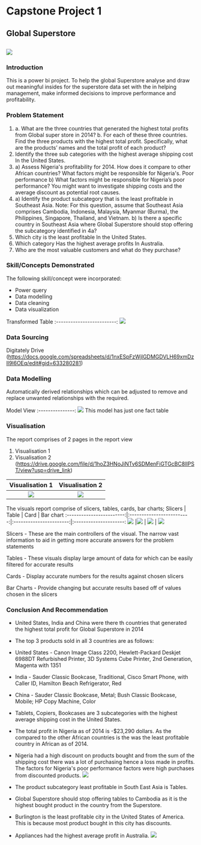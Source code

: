 # Capstone Project 1

## Global Superstore

![](Digitaley_Drive.jpg)
---

### Introduction

This is a power bi project. To help the global Superstore analyse and draw out meaningful insides for the superstore data set with the in helping management, make informed decisions to improve performance and profitability. 

### Problem Statement

1. a. What are the three countries that generated the highest total profits from Global super store in 2014? b. For each of these three countries. Find the three products with the highest total profit. Specifically, what are the products’ names and the total profit of each product? 
2. Identify the three sub categories with the highest average shipping cost In the United States.
3. a) Assess Nigeria's profitability for 2014. How does it compare to other African countries? What factors might be responsible for Nigeria's. Poor performance 
b) What factors might be responsible for Nigeria’s poor performance? You might want to investigate shipping costs and the average discount as potential root causes.
4. a) Identify the product subcategory that is the least profitable in Southeast Asia. Note: For this question, assume that Southeast Asia comprises Cambodia, Indonesia, Malaysia, Myanmar (Burma), the Philippines, Singapore, Thailand, and Vietnam. b) Is there a specific country in Southeast Asia where Global Superstore should stop offering the subcategory identified in 4a?
5. Which city is the least profitable In the United States.
6. Which category Has the highest average profits In Australia.
7. Who are the most valuable customers and what do they purchase? 

### Skill/Concepts Demonstrated

The following skill/concept were incorporated:
- Power query
- Data modelling
- Data cleaning
- Data visualization

Transformed Table
:-------------------------:
![](Transformed_Table.png)

### Data Sourcing
Digitately Drive (https://docs.google.com/spreadsheets/d/1nxESpFzWjlGDMGDVLH69xmDzIl9l6OEq/edit#gid=633280281)

### Data Modelling

Automatically derived relationships which can be adjusted to remove and replace unwanted relationships with the required.

Model View
:---------------:
![](Model_View.png)
This model has just one fact table 

### Visualisation 
The report comprises of 2 pages in the report view
1. Visualisation 1
2. Visualisation 2
(https://drive.google.com/file/d/1hoZ3HNoJiNTv6SDMenFiGTGcBC8lIPST/view?usp=drive_link)

Visualisation 1                        |           Visualisation 2
:-------------------------------------:|:-----------------------------:
![](Visualisation_1.png)               |   ![](Visualisation_2.png) 

The visuals report comprise of slicers, tables, cards, bar charts;
Slicers                   |     Table                 |    Card                 |   Bar chart
:------------------------:|:-------------------------:|:-----------------------:|:---------------------:
![](Slicers.png)          |![](Top_Ten_Customers.png) | ![](Card.png)           | ![](Bar_charts.png)

Slicers - 
These are the main controllers of the visual. The narrow vast information to aid in getting more accurate answers for the problem statements

Tables - 
These visuals display large amount of data for which can be easily filtered for accurate results 

Cards - 
Display accurate numbers for the results against chosen slicers

Bar Charts - 
Provide changing but accurate results based off of values chosen in the slicers    

### Conclusion And Recommendation
- United States, India and China were there th countries that generated the highest total profit for Global Superstore in 2014
- The top 3 products sold in all 3 countries are as follows:
- United States - Canon Image Class 2200, Hewlett-Packard Deskjet 6988DT Refurbished Printer, 3D Systems Cube Printer, 2nd Generation, Magenta with 1351
- India - Sauder Classic Bookcase, Traditional, Cisco Smart Phone, with Caller ID, Hamilton Beach Refrigerator, Red
- China - Sauder Classic Bookcase, Metal; Bush Classic Bookcase, Mobile; HP Copy Machine, Color
- Tablets, Copiers, Bookcases are 3 subcategories with the highest average shipping cost in the United States.
- The total profit in Nigeria as of 2014 is -$23,290 dollars. As the compared to the other African countries is the was the least profitable country in African as of 2014.
- Nigeria had a high discount on products bought and from the sum of the shipping cost there was a lot of purchasing hence a loss made in profits. The factors for Nigeria's poor performance factors were high purchases from discounted products.
![](Visualisation_1.png)

- The product subcategory least profitable in South East Asia is Tables.
- Global Superstore should stop offering tables to Cambodia as it is the highest bought product in the country from the Superstore.
- Burlington is the least profitable city in the United States of America. This is because most product bought in this city has discounts.
- Appliances had the highest average profit in Australia.
  ![](Visualisation_2.png)
